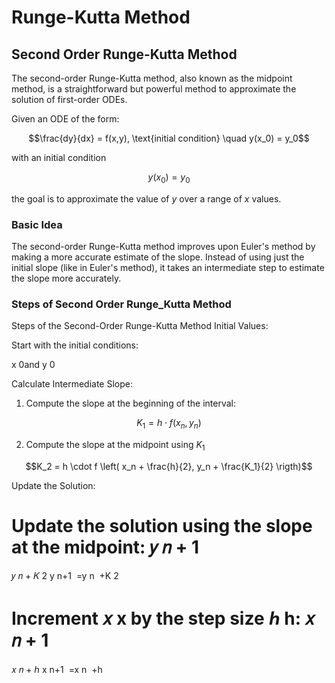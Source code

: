 # Runge-Kutta Method

## Second Order Runge-Kutta Method
The second-order Runge-Kutta method, also known as the midpoint method, is a straightforward but powerful method to approximate the solution of first-order ODEs.

Given an ODE of the form:
```math
\frac{dy}{dx} = f(x,y), \text{initial condition} \quad y(x_0) = y_0
```

with an initial condition 

```math
y(x_0) = y_0
```
the goal is to approximate the value of $y$ over a range of $x$ values.


### Basic Idea
The second-order Runge-Kutta method improves upon Euler's method by making a more accurate estimate of the slope. Instead of using just the initial slope (like in Euler's method), it takes an intermediate step to estimate the slope more accurately.


### Steps of Second Order Runge_Kutta Method
Steps of the Second-Order Runge-Kutta Method
Initial Values:

Start with the initial conditions: 

x 0and y 0

Calculate Intermediate Slope:

1. Compute the slope at the beginning of the interval:
```math
K_1 = h \cdot f(x_n, y_n)
```

2. Compute the slope at the midpoint using $K_1$
```math
K_2 = h \cdot f \left(  x_n + \frac{h}{2}, y_n + \frac{K_1}{2} \rigth)
```

Update the Solution:

Update the solution using the slope at the midpoint:
𝑦
𝑛
+
1
=
𝑦
𝑛
+
𝐾
2
y 
n+1
​
 =y 
n
​
 +K 
2
​
 
Increment 
𝑥
x by the step size 
ℎ
h:
𝑥
𝑛
+
1
=
𝑥
𝑛
+
ℎ
x 
n+1
​
 =x 
n
​
 +h
